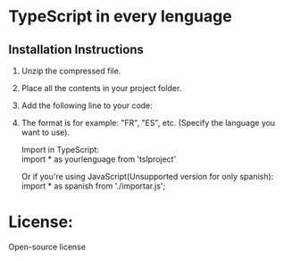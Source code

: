 # TypeScript in every lenguage

## Installation Instructions

1. Unzip the compressed file.
2. Place all the contents in your project folder.
3. Add the following line to your code:
4. The format is for example: "FR", "ES", etc. (Specify the language you want to use).
   
      Import in TypeScript:  
   import * as yourlenguage from 'tslproject'

      Or if you're using JavaScript(Unsupported version for only spanish):  
   import * as spanish from './importar.js';

# License:

Open-source license

